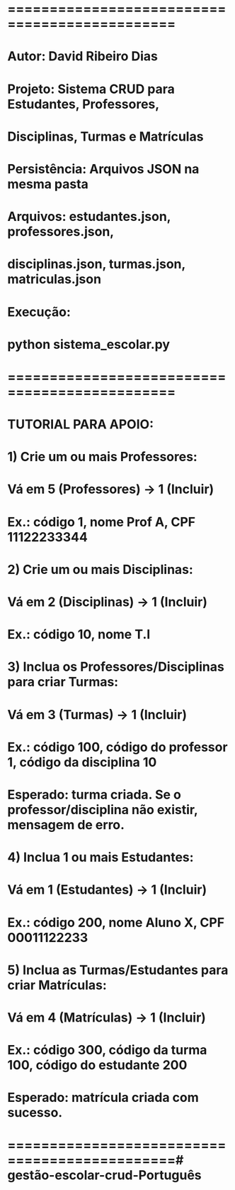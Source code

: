 # ==============================================
# Autor: David Ribeiro Dias
# Projeto: Sistema CRUD para Estudantes, Professores,
#          Disciplinas, Turmas e Matrículas
# Persistência: Arquivos JSON na mesma pasta
# Arquivos: estudantes.json, professores.json,
#           disciplinas.json, turmas.json, matriculas.json
# Execução:
#   python sistema_escolar.py
# ==============================================
#        TUTORIAL  PARA APOIO:

# 1) Crie um ou mais Professores:
#    Vá em 5 (Professores) → 1 (Incluir)
#    Ex.: código 1, nome Prof A, CPF 11122233344
#
# 2) Crie um ou mais Disciplinas:
#    Vá em 2 (Disciplinas) → 1 (Incluir)
#    Ex.: código 10, nome T.I
#
# 3) Inclua os Professores/Disciplinas para criar Turmas:
#    Vá em 3 (Turmas) → 1 (Incluir)
#    Ex.: código 100, código do professor 1, código da disciplina 10
#    Esperado: turma criada. Se o professor/disciplina não existir, mensagem de erro.
#
# 4) Inclua 1 ou mais Estudantes:
#    Vá em 1 (Estudantes) → 1 (Incluir)
#    Ex.: código 200, nome Aluno X, CPF 00011122233
#
# 5) Inclua as Turmas/Estudantes para criar Matrículas:
#    Vá em 4 (Matrículas) → 1 (Incluir)
#    Ex.: código 300, código da turma 100, código do estudante 200
#    Esperado: matrícula criada com sucesso.
# ==============================================# gestão-escolar-crud-Português
